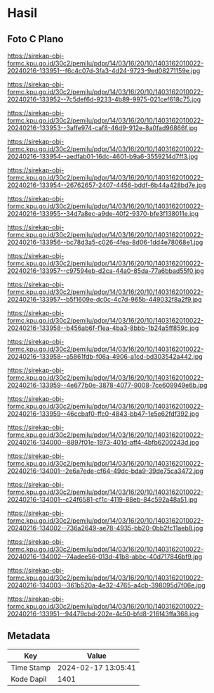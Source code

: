 # Hasil

## Foto C Plano

https://sirekap-obj-formc.kpu.go.id/30c2/pemilu/pdpr/14/03/16/20/10/1403162010022-20240216-133951--f6c4c07d-3fa3-4d24-9723-9ed08271159e.jpg

https://sirekap-obj-formc.kpu.go.id/30c2/pemilu/pdpr/14/03/16/20/10/1403162010022-20240216-133952--7c5def6d-9233-4b89-9975-021cef618c75.jpg

https://sirekap-obj-formc.kpu.go.id/30c2/pemilu/pdpr/14/03/16/20/10/1403162010022-20240216-133953--3affe974-caf8-46d9-912e-8a0fad96866f.jpg

https://sirekap-obj-formc.kpu.go.id/30c2/pemilu/pdpr/14/03/16/20/10/1403162010022-20240216-133954--aedfab01-16dc-4601-b9a6-3559214d7ff3.jpg

https://sirekap-obj-formc.kpu.go.id/30c2/pemilu/pdpr/14/03/16/20/10/1403162010022-20240216-133954--26762657-2407-4456-bddf-6b44a428bd7e.jpg

https://sirekap-obj-formc.kpu.go.id/30c2/pemilu/pdpr/14/03/16/20/10/1403162010022-20240216-133955--34d7a8ec-a9de-40f2-9370-bfe3f138011e.jpg

https://sirekap-obj-formc.kpu.go.id/30c2/pemilu/pdpr/14/03/16/20/10/1403162010022-20240216-133956--bc78d3a5-c026-4fea-8d06-1dd4e78068e1.jpg

https://sirekap-obj-formc.kpu.go.id/30c2/pemilu/pdpr/14/03/16/20/10/1403162010022-20240216-133957--c97594eb-d2ca-44a0-85da-77a6bbad55f0.jpg

https://sirekap-obj-formc.kpu.go.id/30c2/pemilu/pdpr/14/03/16/20/10/1403162010022-20240216-133957--b5f1609e-dc0c-4c7d-965b-449032f8a2f9.jpg

https://sirekap-obj-formc.kpu.go.id/30c2/pemilu/pdpr/14/03/16/20/10/1403162010022-20240216-133958--b456ab6f-f1ea-4ba3-8bbb-1b24a5ff859c.jpg

https://sirekap-obj-formc.kpu.go.id/30c2/pemilu/pdpr/14/03/16/20/10/1403162010022-20240216-133958--a5861fdb-f06a-4906-a1cd-bd303542a442.jpg

https://sirekap-obj-formc.kpu.go.id/30c2/pemilu/pdpr/14/03/16/20/10/1403162010022-20240216-133959--4e677b0e-3878-4077-9008-7ce609949e6b.jpg

https://sirekap-obj-formc.kpu.go.id/30c2/pemilu/pdpr/14/03/16/20/10/1403162010022-20240216-133959--46ccbaf0-ffc0-4843-bb47-1e5e62fdf392.jpg

https://sirekap-obj-formc.kpu.go.id/30c2/pemilu/pdpr/14/03/16/20/10/1403162010022-20240216-134000--8897f01e-1973-401d-aff4-4bfb6200243d.jpg

https://sirekap-obj-formc.kpu.go.id/30c2/pemilu/pdpr/14/03/16/20/10/1403162010022-20240216-134001--2e6a7ede-cf64-49dc-bda9-39de75ca3472.jpg

https://sirekap-obj-formc.kpu.go.id/30c2/pemilu/pdpr/14/03/16/20/10/1403162010022-20240216-134001--c24f6581-cf1c-4119-88eb-84c592a48a51.jpg

https://sirekap-obj-formc.kpu.go.id/30c2/pemilu/pdpr/14/03/16/20/10/1403162010022-20240216-134002--736a2649-ae78-4935-bb20-0bb2fc11aeb8.jpg

https://sirekap-obj-formc.kpu.go.id/30c2/pemilu/pdpr/14/03/16/20/10/1403162010022-20240216-134002--74adee56-013d-41b8-abbc-40d717846bf9.jpg

https://sirekap-obj-formc.kpu.go.id/30c2/pemilu/pdpr/14/03/16/20/10/1403162010022-20240216-134003--361b520a-4e32-4765-a4cb-398095d7f06e.jpg

https://sirekap-obj-formc.kpu.go.id/30c2/pemilu/pdpr/14/03/16/20/10/1403162010022-20240216-133951--94479cbd-202e-4c50-bfd8-216f43ffa368.jpg


## Metadata

| Key        | Value               |
| ---------- | ------------------- |
| Time Stamp | 2024-02-17 13:05:41 |
| Kode Dapil | 1401                |




